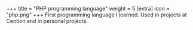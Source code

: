 +++
title = "PHP programming language"
weight = 5
[extra]
icon = "php.png"
+++
First programming language I learned. Used in projects at Cention
and in personal projects.